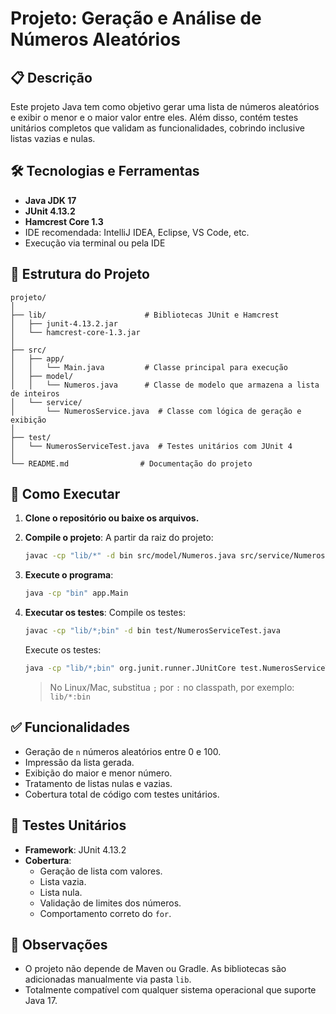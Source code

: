 # Projeto: Geração e Análise de Números Aleatórios

## 📋 Descrição

Este projeto Java tem como objetivo gerar uma lista de números aleatórios e exibir o menor e o maior valor entre eles. Além disso, contém testes unitários completos que validam as funcionalidades, cobrindo inclusive listas vazias e nulas.

## 🛠 Tecnologias e Ferramentas

- **Java JDK 17**
- **JUnit 4.13.2**
- **Hamcrest Core 1.3**
- IDE recomendada: IntelliJ IDEA, Eclipse, VS Code, etc.
- Execução via terminal ou pela IDE

## 📁 Estrutura do Projeto

```
projeto/
│
├── lib/                      # Bibliotecas JUnit e Hamcrest
│   ├── junit-4.13.2.jar
│   └── hamcrest-core-1.3.jar
│
├── src/
│   ├── app/
│   │   └── Main.java         # Classe principal para execução
│   ├── model/
│   │   └── Numeros.java      # Classe de modelo que armazena a lista de inteiros
│   └── service/
│       └── NumerosService.java  # Classe com lógica de geração e exibição
│
├── test/
│   └── NumerosServiceTest.java  # Testes unitários com JUnit 4
│
└── README.md                # Documentação do projeto
```

## 🚀 Como Executar

1. **Clone o repositório ou baixe os arquivos.**

2. **Compile o projeto**:
   A partir da raiz do projeto:
   ```bash
   javac -cp "lib/*" -d bin src/model/Numeros.java src/service/NumerosService.java src/app/Main.java
   ```

3. **Execute o programa**:
   ```bash
   java -cp "bin" app.Main
   ```

4. **Executar os testes**:
   Compile os testes:
   ```bash
   javac -cp "lib/*;bin" -d bin test/NumerosServiceTest.java
   ```

   Execute os testes:
   ```bash
   java -cp "lib/*;bin" org.junit.runner.JUnitCore test.NumerosServiceTest
   ```

   > No Linux/Mac, substitua `;` por `:` no classpath, por exemplo: `lib/*:bin`

## ✅ Funcionalidades

- Geração de `n` números aleatórios entre 0 e 100.
- Impressão da lista gerada.
- Exibição do maior e menor número.
- Tratamento de listas nulas e vazias.
- Cobertura total de código com testes unitários.

## 🧪 Testes Unitários

- **Framework**: JUnit 4.13.2
- **Cobertura**:
    - Geração de lista com valores.
    - Lista vazia.
    - Lista nula.
    - Validação de limites dos números.
    - Comportamento correto do `for`.

## 📌 Observações

- O projeto não depende de Maven ou Gradle. As bibliotecas são adicionadas manualmente via pasta `lib`.
- Totalmente compatível com qualquer sistema operacional que suporte Java 17.



